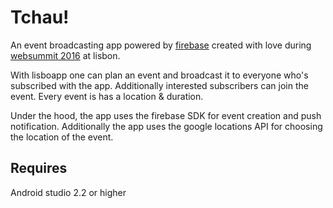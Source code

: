 # Tchau!
An event broadcasting app powered by [firebase](https://firebase.google.com) created with love during [websummit 2016](https://websummit.com/) at lisbon.

With lisboapp one can plan an event and broadcast it to everyone who's subscribed with the app. Additionally interested subscribers can join the event. Every event is has a location & duration. 

Under the hood, the app uses the firebase SDK for event creation and push notification. Additionally the app uses the google locations API for choosing the location of the event.

## Requires 
Android studio 2.2 or higher
